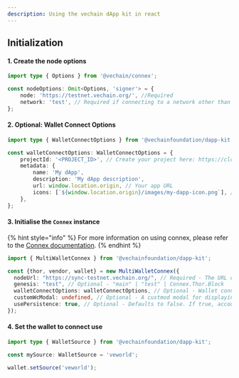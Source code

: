 ```yaml
---
description: Using the vechain dApp kit in react
---
```


## Initialization

#### 1. Create the node options

```typescript jsx
import type { Options } from '@vechain/connex';

const nodeOptions: Omit<Options, 'signer'> = {
    node: 'https://testnet.vechain.org/', //Required
    network: 'test', // Required if connecting to a network other than mainnet
};
```

#### 2. Optional: Wallet Connect Options

```typescript
import type { WalletConnectOptions } from '@vechainfoundation/dapp-kit';

const walletConnectOptions: WalletConnectOptions = {
    projectId: '<PROJECT_ID>', // Create your project here: https://cloud.walletconnect.com/sign-up
    metadata: {
        name: 'My dApp',
        description: 'My dApp description',
        url: window.location.origin, // Your app URL
        icons: [`${window.location.origin}/images/my-dapp-icon.png`], // Your app Icon
    },
};
```


#### 3. Initialise the `Connex` instance

{% hint style="info" %}
For more information on using connex, please refer to the [Connex documentation](../../connex/api-specification.md).
{% endhint %}

```typescript jsx
import { MultiWalletConnex } from '@vechainfoundation/dapp-kit';

const {thor, vendor, wallet} = new MultiWalletConnex({
  nodeUrl: "https://sync-testnet.vechain.org/", // Required - The URL of the node to connect to
  genesis: "test", // Optional - "main" | "test" | Connex.Thor.Block
  walletConnectOptions: walletConnectOptions, // Optional - Wallet connect options
  customWcModal: undefined, // Optional - A custmod modal for displaying wallet connect QR codes
  usePersistence: true, // Optional - Defaults to false. If true, account and source will be persisted in local storage
});
```

#### 4. Set the wallet to connect use

```typescript
import type { WalletSource } from '@vechainfoundation/dapp-kit';

const mySource: WalletSource = 'veworld';

wallet.setSource('veworld');
```
